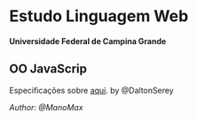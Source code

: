 # Estudo Linguagem Web
#### Universidade Federal de Campina Grande

## OO JavaScrip
Especificações sobre [aqui](https://daltonserey.github.io/psoft/2.3-javascript/oo-javascript/#1). by @DaltonSerey

<p><i>Author: @ManoMax</i></p>
